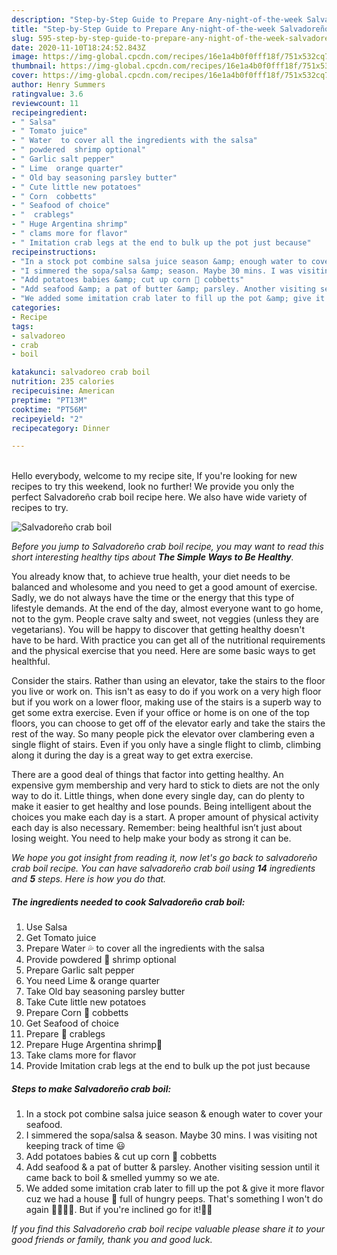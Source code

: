 ```yaml
---
description: "Step-by-Step Guide to Prepare Any-night-of-the-week Salvadoreño crab boil"
title: "Step-by-Step Guide to Prepare Any-night-of-the-week Salvadoreño crab boil"
slug: 595-step-by-step-guide-to-prepare-any-night-of-the-week-salvadoreno-crab-boil
date: 2020-11-10T18:24:52.843Z
image: https://img-global.cpcdn.com/recipes/16e1a4b0f0fff18f/751x532cq70/salvadoreno-crab-boil-recipe-main-photo.jpg
thumbnail: https://img-global.cpcdn.com/recipes/16e1a4b0f0fff18f/751x532cq70/salvadoreno-crab-boil-recipe-main-photo.jpg
cover: https://img-global.cpcdn.com/recipes/16e1a4b0f0fff18f/751x532cq70/salvadoreno-crab-boil-recipe-main-photo.jpg
author: Henry Summers
ratingvalue: 3.6
reviewcount: 11
recipeingredient:
- " Salsa"
- " Tomato juice"
- " Water  to cover all the ingredients with the salsa"
- " powdered  shrimp optional"
- " Garlic salt pepper"
- " Lime  orange quarter"
- " Old bay seasoning parsley butter"
- " Cute little new potatoes"
- " Corn  cobbetts"
- " Seafood of choice"
- "  crablegs"
- " Huge Argentina shrimp"
- " clams more for flavor"
- " Imitation crab legs at the end to bulk up the pot just because"
recipeinstructions:
- "In a stock pot combine salsa juice season &amp; enough water to cover your seafood."
- "I simmered the sopa/salsa &amp; season. Maybe 30 mins. I was visiting not keeping track of time 😃"
- "Add potatoes babies &amp; cut up corn 🌽 cobbetts"
- "Add seafood &amp; a pat of butter &amp; parsley. Another visiting session until it came back to boil &amp; smelled yummy so we ate."
- "We added some imitation crab later to fill up the pot &amp; give it more flavor cuz we had a house 🏡 full of hungry peeps. That&#39;s something I won&#39;t do again 🤣🤣🤣👀. But if you&#39;re inclined go for it!🤪🍲"
categories:
- Recipe
tags:
- salvadoreo
- crab
- boil

katakunci: salvadoreo crab boil 
nutrition: 235 calories
recipecuisine: American
preptime: "PT13M"
cooktime: "PT56M"
recipeyield: "2"
recipecategory: Dinner

---
```

<br>
Hello everybody, welcome to my recipe site, If you're looking for new recipes to try this weekend, look no further! We provide you only the perfect Salvadoreño crab boil recipe here. We also have wide variety of recipes to try.
<br>


![Salvadoreño crab boil](https://img-global.cpcdn.com/recipes/16e1a4b0f0fff18f/751x532cq70/salvadoreno-crab-boil-recipe-main-photo.jpg)

<i>Before you jump to Salvadoreño crab boil recipe, you may want to read this short interesting healthy tips about <strong>The Simple Ways to Be Healthy</strong>.</i>

You already know that, to achieve true health, your diet needs to be balanced and wholesome and you need to get a good amount of exercise. Sadly, we do not always have the time or the energy that this type of lifestyle demands. At the end of the day, almost everyone want to go home, not to the gym. People crave salty and sweet, not veggies (unless they are vegetarians). You will be happy to discover that getting healthy doesn't have to be hard. With practice you can get all of the nutritional requirements and the physical exercise that you need. Here are some basic ways to get healthful.

Consider the stairs. Rather than using an elevator, take the stairs to the floor you live or work on. This isn't as easy to do if you work on a very high floor but if you work on a lower floor, making use of the stairs is a superb way to get some extra exercise. Even if your office or home is on one of the top floors, you can choose to get off of the elevator early and take the stairs the rest of the way. So many people pick the elevator over clambering even a single flight of stairs. Even if you only have a single flight to climb, climbing along it during the day is a great way to get extra exercise. 

There are a good deal of things that factor into getting healthy. An expensive gym membership and very hard to stick to diets are not the only way to do it. Little things, when done every single day, can do plenty to make it easier to get healthy and lose pounds. Being intelligent about the choices you make each day is a start. A proper amount of physical activity each day is also necessary. Remember: being healthful isn’t just about losing weight. You need to help make your body as strong it can be. 


<i>We hope you got insight from reading it, now let's go back to salvadoreño crab boil recipe. You can have salvadoreño crab boil using <strong>14</strong> ingredients and <strong>5</strong> steps. Here is how you do that.
</i>

##### The ingredients needed to cook Salvadoreño crab boil:

1. Use  Salsa
1. Get  Tomato juice
1. Prepare  Water 💦 to cover all the ingredients with the salsa
1. Provide  powdered 🦐 shrimp optional
1. Prepare  Garlic salt pepper
1. You need  Lime &amp; orange quarter
1. Take  Old bay seasoning parsley butter
1. Take  Cute little new potatoes
1. Prepare  Corn 🌽 cobbetts
1. Get  Seafood of choice
1. Prepare  🦀 crablegs
1. Prepare  Huge Argentina shrimp🦐
1. Take  clams more for flavor
1. Provide  Imitation crab legs at the end to bulk up the pot just because


##### Steps to make Salvadoreño crab boil:

1. In a stock pot combine salsa juice season &amp; enough water to cover your seafood.
1. I simmered the sopa/salsa &amp; season. Maybe 30 mins. I was visiting not keeping track of time 😃
1. Add potatoes babies &amp; cut up corn 🌽 cobbetts
1. Add seafood &amp; a pat of butter &amp; parsley. Another visiting session until it came back to boil &amp; smelled yummy so we ate.
1. We added some imitation crab later to fill up the pot &amp; give it more flavor cuz we had a house 🏡 full of hungry peeps. That&#39;s something I won&#39;t do again 🤣🤣🤣👀. But if you&#39;re inclined go for it!🤪🍲


<i>If you find this Salvadoreño crab boil recipe valuable please share it to your good friends or family, thank you and good luck.</i>
